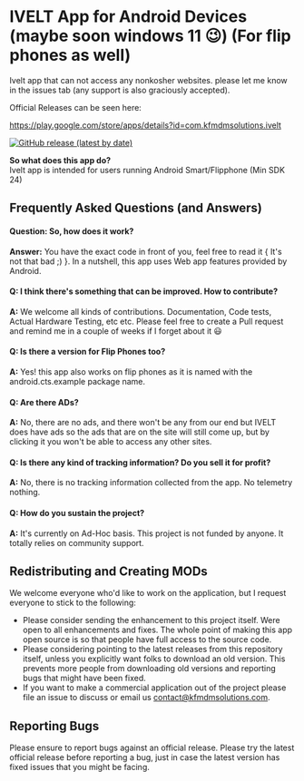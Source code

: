 # IVELT App for Android Devices (maybe soon windows 11 😉) (For flip phones as well)

Ivelt app that can not access any nonkosher websites. 
please let me know in the issues tab (any support is also graciously accepted).

Official Releases can be seen here:

https://play.google.com/store/apps/details?id=com.kfmdmsolutions.ivelt

[![GitHub release (latest by date)](https://img.shields.io/github/v/release/KFMDMSolutions/Ivelt-Android-App?label=Latest%20Release&style=for-the-badge)](https://github.com/KFMDMSolutions/Ivelt-Android-App/releases)



**So what does this app do?**  
Ivelt app is intended for users running Android Smart/Flipphone (Min SDK 24)

## Frequently Asked Questions (and Answers)
#### Question: So, how does it work?
**Answer:** You have the exact code in front of you, feel free to read it { It's not that bad ;) }. In a nutshell, this app uses Web app features provided by Android.

#### Q: I think there's something that can be improved. How to contribute?
**A:** We welcome all kinds of contributions. Documentation, Code tests, Actual Hardware Testing, etc etc. Please feel free to create a Pull request and remind me in a couple of weeks if I forget about it 😃

#### Q: Is there a version for Flip Phones too?
**A:** Yes! this app also works on flip phones as it is named with the android.cts.example package name.

#### Q: Are there ADs?
**A:** No, there are no ads, and there won't be any from our end but IVELT does have ads so the ads that are on the site will still come up, but by clicking it you won't be able to access any other sites.

#### Q: Is there any kind of tracking information? Do you sell it for profit?
**A:** No, there is no tracking information collected from the app. No telemetry nothing.

#### Q: How do you sustain the project?
**A:** It's currently on Ad-Hoc basis. This project is not funded by anyone. It totally relies on community support.

## Redistributing and Creating MODs
We welcome everyone who'd like to work on the application, but I request everyone to stick to the following:
* Please consider sending the enhancement to this project itself. Were open to all enhancements and fixes. The whole point of making this app open source is so that people have full access to the source code.
* Please considering pointing to the latest releases from this repository itself, unless you explicitly want folks to download an old version. This prevents more people from downloading old versions and reporting bugs that might have been fixed.
* If you want to make a commercial application out of the project please file an issue to discuss or email us contact@kfmdmsolutions.com.

## Reporting Bugs
Please ensure to report bugs against an official release. Please try the latest official release before reporting a bug, just in case the latest version has fixed issues that you might be facing.
